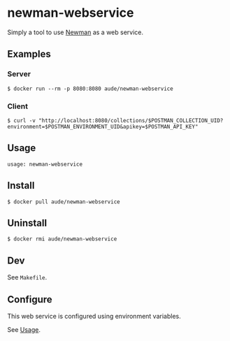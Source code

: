 newman-webservice
=================

Simply a tool to use [Newman](https://github.com/postmanlabs/newman) as a web service.

Examples
--------

### Server

	$ docker run --rm -p 8080:8080 aude/newman-webservice

### Client

	$ curl -v "http://localhost:8080/collections/$POSTMAN_COLLECTION_UID?environment=$POSTMAN_ENVIRONMENT_UID&apikey=$POSTMAN_API_KEY"

Usage
-----

	usage: newman-webservice

Install
-------

	$ docker pull aude/newman-webservice

Uninstall
---------

	$ docker rmi aude/newman-webservice

Dev
---

See `Makefile`.

Configure
---------

This web service is configured using environment variables.

See [Usage](#usage).
